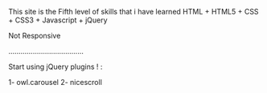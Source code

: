 This site is the Fifth level of skills that i have learned HTML + HTML5 + CSS + CSS3 + Javascript + jQuery

 Not Responsive

.....................................

Start using jQuery plugins ! :

1- owl.carousel  2- nicescroll
